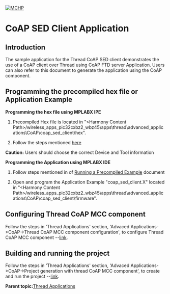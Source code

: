 [![MCHP](https://www.microchip.com/ResourcePackages/Microchip/assets/dist/images/logo.png)](https://www.microchip.com)
# CoAP SED Client Application

## Introduction
The sample application for the Thread CoAP SED client demonstrates the use of a CoAP client over Thread using CoAP FTD server Application. Users can also refer to this document to generate the application using the CoAP component.

## Programming the precompiled hex file or Application Example

**Programming the hex file using MPLABX IPE**

1.  Precompiled Hex file is located in "<Harmony Content Path\>/wireless\_apps\_pic32cxbz2\_wbz45\\apps\\thread\\advanced\_applications\\CoAP\\coap\_sed\_client\\hex".

2.  Follow the steps mentioned [here](https://microchipdeveloper.com/ipe:programming-device)


**Caution:** Users should choose the correct Device and Tool information

**Programming the Application using MPLABX IDE**

1.  Follow steps mentioned in of [Running a Precompiled Example](https://onlinedocs.microchip.com/pr/GUID-A5330D3A-9F51-4A26-B71D-8503A493DF9C-en-US-2/index.html?GUID-EA74172C-595E-4A34-B359-D42EE443F0EC) document

2.  Open and program the Application Example "coap\_sed\_client.X" located in "<Harmony Content Path\>/wireless\_apps\_pic32cxbz2\_wbz45\\apps\\thread\\advanced\_applications\\CoAP\\coap\_sed\_client\\firmware".

## Configuring Thread CoAP MCC component

Follow the steps in 'Thread Applications' section, 'Advaced Applications->CoAP->Thread CoAP MCC component configuration', to configure Thread CoAP MCC component --[link](https://onlinedocs.microchip.com/oxy/GUID-2DB248AF-C243-496D-9819-969E43CA63BC).


## Building and running the project

Follow the steps in 'Thread Applications' section, 'Advaced Applications->CoAP->Project generation with thread CoAP MCC component', to create and run the project --[link](https://onlinedocs.microchip.com/oxy/GUID-2DB248AF-C243-496D-9819-969E43CA63BC).

**Parent topic:**[Thread Applications](https://onlinedocs.microchip.com/oxy/GUID-2DB248AF-C243-496D-9819-969E43CA63BC)